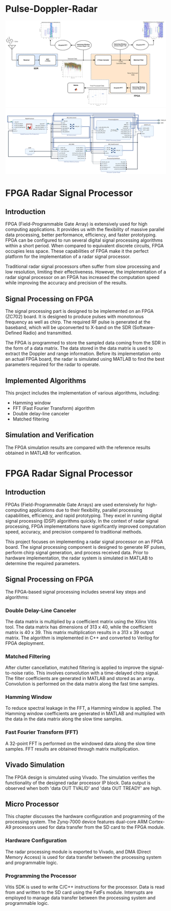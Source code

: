 # Pulse-Doppler-Radar
![alt text](BD.png)
![alt text](VivadoBlockDiagram.png)

# FPGA Radar Signal Processor

## Introduction

FPGA (Field-Programmable Gate Array) is extensively used for high computing applications. It provides us with the flexibility of massive parallel data processing, better performance, efficiency, and faster prototyping. FPGA can be configured to run several digital signal processing algorithms within a short period. When compared to equivalent discrete circuits, FPGA occupies less space. These capabilities of FPGA make it the perfect platform for the implementation of a radar signal processor.

Traditional radar signal processors often suffer from slow processing and low resolution, limiting their effectiveness. However, the implementation of a radar signal processor on an FPGA has increased the computation speed while improving the accuracy and precision of the results.

## Signal Processing on FPGA

The signal processing part is designed to be implemented on an FPGA (ZC702) board. It is designed to produce pulses with monotonous frequency as well as chirp. The required RF pulse is generated at the baseband, which will be upconverted to X-band on the SDR (Software-Defined Radio) and transmitted.

The FPGA is programmed to store the sampled data coming from the SDR in the form of a data matrix. The data stored in the data matrix is used to extract the Doppler and range information. Before its implementation onto an actual FPGA board, the radar is simulated using MATLAB to find the best parameters required for the radar to operate.

## Implemented Algorithms

This project includes the implementation of various algorithms, including:

- Hamming window
- FFT (Fast Fourier Transform) algorithm
- Double delay-line canceler
- Matched filtering

## Simulation and Verification

The FPGA simulation results are compared with the reference results obtained in MATLAB for verification.


# FPGA Radar Signal Processor

## Introduction

FPGAs (Field-Programmable Gate Arrays) are used extensively for high-computing applications due to their flexibility, parallel processing capabilities, efficiency, and rapid prototyping. They excel in running digital signal processing (DSP) algorithms quickly. In the context of radar signal processing, FPGA implementations have significantly improved computation speed, accuracy, and precision compared to traditional methods.

This project focuses on implementing a radar signal processor on an FPGA board. The signal processing component is designed to generate RF pulses, perform chirp signal generation, and process received data. Prior to hardware implementation, the radar system is simulated in MATLAB to determine the required parameters.

## Signal Processing on FPGA

The FPGA-based signal processing includes several key steps and algorithms:

### Double Delay-Line Canceler

The data matrix is multiplied by a coefficient matrix using the Xilinx Vitis tool. The data matrix has dimensions of 313 x 40, while the coefficient matrix is 40 x 39. This matrix multiplication results in a 313 x 39 output matrix. The algorithm is implemented in C++ and converted to Verilog for FPGA deployment.

### Matched Filtering

After clutter cancellation, matched filtering is applied to improve the signal-to-noise ratio. This involves convolution with a time-delayed chirp signal. The filter coefficients are generated in MATLAB and stored as an array. Convolution is performed on the data matrix along the fast time samples.

### Hamming Window

To reduce spectral leakage in the FFT, a Hamming window is applied. The Hamming window coefficients are generated in MATLAB and multiplied with the data in the data matrix along the slow time samples.

### Fast Fourier Transform (FFT)

A 32-point FFT is performed on the windowed data along the slow time samples. FFT results are obtained through matrix multiplication.

## Vivado Simulation

The FPGA design is simulated using Vivado. The simulation verifies the functionality of the designed radar processor IP block. Data output is observed when both 'data OUT TVALID' and 'data OUT TREADY' are high.

## Micro Processor

This chapter discusses the hardware configuration and programming of the processing system. The Zynq-7000 device features dual-core ARM Cortex-A9 processors used for data transfer from the SD card to the FPGA module.

### Hardware Configuration

The radar processing module is exported to Vivado, and DMA (Direct Memory Access) is used for data transfer between the processing system and programmable logic.

### Programming the Processor

Vitis SDK is used to write C/C++ instructions for the processor. Data is read from and written to the SD card using the FatFs module. Interrupts are employed to manage data transfer between the processing system and programmable logic.

